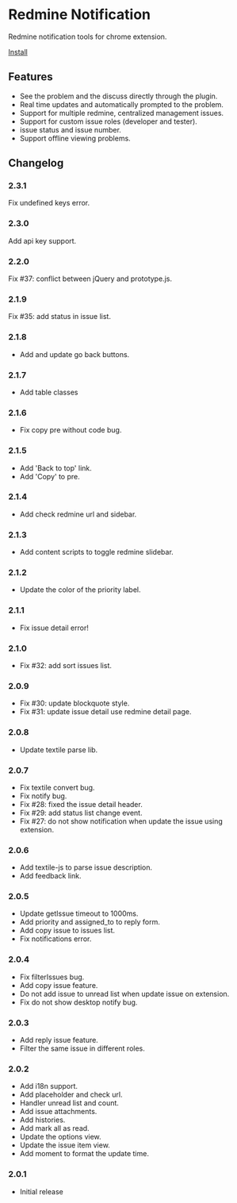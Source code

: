 # Redmine Notification

Redmine notification tools for chrome extension.

[Install](https://chrome.google.com/webstore/detail/cenhhgabijhpobnfnmkigobcefkmhjbj)

## Features

* See the problem and the discuss directly through the plugin.
* Real time updates and automatically prompted to the problem.
* Support for multiple redmine, centralized management issues.
* Support for custom issue roles (developer and tester).
* issue status and issue number.
* Support offline viewing problems.

## Changelog

### 2.3.1

Fix undefined keys error.

### 2.3.0

Add api key support.

### 2.2.0

Fix #37: conflict between jQuery and prototype.js.

### 2.1.9

Fix #35: add status in issue list.

### 2.1.8

* Add and update go back buttons.

### 2.1.7

*  Add table classes

### 2.1.6

* Fix copy pre without code bug.

### 2.1.5

* Add 'Back to top' link.
* Add 'Copy' to pre.

### 2.1.4

* Add check redmine url and sidebar.

### 2.1.3

* Add content scripts to toggle redmine slidebar.

### 2.1.2

* Update the color of the priority label.

### 2.1.1

* Fix issue detail error!

### 2.1.0

* Fix #32: add sort issues list.

### 2.0.9

* Fix #30: update blockquote style.
* Fix #31: update issue detail use redmine detail page.

### 2.0.8

* Update textile parse lib.

### 2.0.7

* Fix textile convert bug.
* Fix notify bug.
* Fix #28: fixed the issue detail header.
* Fix #29: add status list change event.
* Fix #27: do not show notification when update the issue using extension.

### 2.0.6

* Add textile-js to parse issue description.
* Add feedback link.

### 2.0.5

* Update getIssue timeout to 1000ms.
* Add priority and assigned_to to reply form.
* Add copy issue to issues list.
* Fix notifications error.

### 2.0.4

* Fix filterIssues bug.
* Add copy issue feature.
* Do not add issue to unread list when update issue on extension.
* Fix do not show desktop notify bug.

### 2.0.3

* Add reply issue feature.
* Filter the same issue in different roles.

### 2.0.2

* Add i18n support.
* Add placeholder and check url.
* Handler unread list and count.
* Add issue attachments.
* Add histories.
* Add mark all as read.
* Update the options view.
* Update the issue item view.
* Add moment to format the update time.

### 2.0.1

* Initial release
